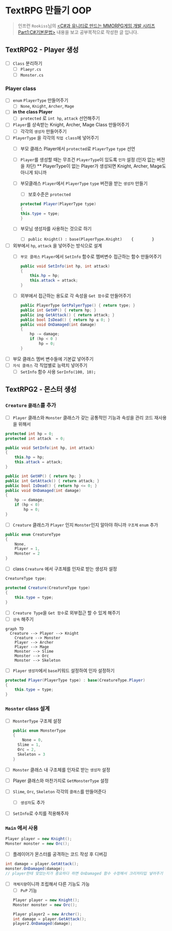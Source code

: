 # TextRPG 만들기 OOP

> 인프런 `Rookiss`님의 [<C#과 유니티로 만드는 MMORPG게임 개발 시리즈 Part1:C#기본문법>](https://inf.run/CJG3) 내용을 보고 공부목적으로 작성한 글 입니다.

## TextRPG2 - Player 생성 
- [ ]  `Class` 분리하기
    - [ ]  `Plaeyr.cs`
    - [ ]  `Monster.cs`

### Player class
- [ ]  `enum` `PlayerType`   만들어주기
    - [ ]  `None`, `Knight`, `Archer`, `Mage`
- [ ]  **in the class Player**
    - [ ]  `protected` 로 `int hp`, `attack` 선언해주기
- [ ]  `Player`를 상속받는 Knight, Archer, Mage Class 만들어주기
    - [ ]  각각의 `생성자` 만들어주기
- [ ]  `PlayerType` 을 각각의 `직업 class`에 넣어주기
    - [ ]  부모 클래스 Player에서 `protected`로 `PlayerType` `type` 선언
    - [ ]  `Player`를 생성할 때는 무조건 `PlayerType`이 있도록 `인자` 설정 (인자 없는 버전을 차단)
    ** PlayerType이 없는 Player가 생성되면 Knight, Archer, Mage도 아니게 되니까
    - [ ]  부모클래스 `Player`에서 `PlayerType` `type` 버전을 받는 `생성자` 만들기
        - [ ]  보호수준은 `protected`
        
        ```csharp
        protected Player(PlayerType type)
        {
        this.type = type;
        }
        ```
        
    - [ ]  부모님 생성자를 사용하는 것으로 하기
        - [ ]  `public Knight() : base(PlayerType.Knight)    {        }`
- [ ]  외부에서 `hp`, `attack` 을 넣어주는 방식으로 설계
    - [ ]  `부모 클래스` `Player`에서 `SetInfo` 함수로 멤버변수 접근하는 함수 만들어주기
        
        ```csharp
        public void SetInfo(int hp, int attack)
        {
        	this.hp = hp;
        	this.attack = attack;
        }
        ```
        
    - [ ]  외부에서 접근하는 용도로 각 속성을 `Get 함수`로 만들어주기
        
        ```csharp
        public PlayerType GetPalyerType() { return type; } 
        public int GetHP() { return hp; } 
        public ing GetAttack() { return attack; } 
        public bool IsDead() { return hp ≤ 0; }
        public void OnDamaged(int damage) 
        {  
            hp -= damage;
            if (hp < 0 ) 
                hp = 0; 
        }
        ```        
- [ ]  부모 클래스 멤버 변수들에 기본값 넣어주기
- [ ]  `자식 클래스` 각 직업별로 능력치 넣어주기
    - [ ]  `SetInfo` 함수 사용
    `SerInfo(100, 10);`

## TextRPG2 - 몬스터 생성
### `Creature` `클래스`를 추가

- [ ]  `Player` 클래스와 `Monster` 클래스가 갖는 공통적인 기능과 속성을 관리 
  코드 재사용을 위해서

```csharp
protected int hp = 0;
protected int attack  = 0;

public void SetInfo(int hp, int attack)
{
    this.hp = hp;
    this.attack = attack;
}

public int GetHP() { return hp; }
public int GetAttack() { return attack; }
public bool IsDead() { return hp <= 0; }
public void OnDamaged(int damage)
{
    hp -= damage;
    if (hp < 0)
        hp = 0;
}
```

- [ ]  `Creature` 클래스가 `Player` 인지 `Monster`인지 알아야 하니까 `구조체` `enum` 추가

```csharp
public enum CreatureType
{
	None,
	Player = 1,
	Monster = 2
}
```

- [ ]  class `Creature` 에서 구조체를 인자로 받는 생성자 설정

```csharp
CreatureType type;

protected Creature(CreatureType type)
{
	this.type = type;
}
```

- [ ]  `Creature Type`을 `Get 함수`로 외부접근 할 수 있게 해주기
- [ ]  `상속` 해주기

```mermaid
graph TD
  Creature --> Player --> Knight
	Creature --> Monster
	Player --> Archer
	Player --> Mage
	Monster --> Slime
	Monster --> Orc
	Monster --> Skeleton
```

- [ ]  `Player` `생성자`에서 `base`키워드 설정하여 인자 설정하기

```csharp
protected Player(PlayerType type) : base(CreatureType.Player)
{
    this.type = type;
}
```

### `Mosnter` class 설계

- [ ]  `MosnterType` 구조체 설정
    
    ```csharp
    public enum MonsterType
    {
    	None = 0,
      Slime = 1,
      Orc = 2,
      Skeleton = 3
    }
    ```
    
- [ ]  `Monster` 클래스 내 구조체를 인자로 받는 `생성자` 설정
- [ ]  Player 클래스와 마찬가지로 `GetMonsterType` 설정
- [ ]  `Slime`, `Orc`, `Skeleton` 각각의 `클래스`를 만들어준다
    - [ ]  `생성자`도 추가
- [ ]  `SetInfo`로 수치를 적용해주자

### `Main` 에서 사용

```csharp
Player player = new Knight();
Monster monster = new Orc();
```

- [ ]  플레이어가 몬스터를 공격하는 코드 작성 후 디버깅

```csharp
int damage = player.GetAttack();
monster.OnDamaged(damage);
// player한테 맞았는지가 중요하다 하면 OnDamaged 함수 수정해서 크리처타입 넣어주기 
```

- [ ]  `객체지향`이니까 조립해서 다른 기능도 가능
    - [ ]  `PvP` 기능
    
    ```csharp
    Player player = new Knight();
    Monster monster = new Orc();
    
    Player player2 = new Archer(); 
    int damage = player.GetAttack();
    player2.OnDamaged(damage); 
    ```